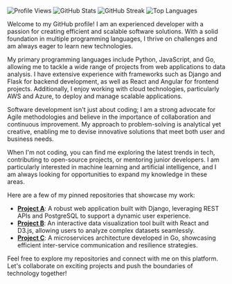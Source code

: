 ![Profile Views](https://komarev.com/ghpvc/?username=anitaatla775)
![GitHub Stats](https://github-readme-stats.vercel.app/api?username=anitaatla775&show_icons=true&count_private=true&theme=radical)
![GitHub Streak](https://github-readme-streak-stats.herokuapp.com/?user=anitaatla775&theme=radical)
![Top Languages](https://github-readme-stats.vercel.app/api/top-langs/?username=anitaatla775&layout=compact&theme=radical)

Welcome to my GitHub profile! I am an experienced developer with a passion for creating efficient and scalable software solutions. With a solid foundation in multiple programming languages, I thrive on challenges and am always eager to learn new technologies.

My primary programming languages include Python, JavaScript, and Go, allowing me to tackle a wide range of projects from web applications to data analysis. I have extensive experience with frameworks such as Django and Flask for backend development, as well as React and Angular for frontend projects. Additionally, I enjoy working with cloud technologies, particularly AWS and Azure, to deploy and manage scalable applications.

Software development isn't just about coding; I am a strong advocate for Agile methodologies and believe in the importance of collaboration and continuous improvement. My approach to problem-solving is analytical yet creative, enabling me to devise innovative solutions that meet both user and business needs.

When I'm not coding, you can find me exploring the latest trends in tech, contributing to open-source projects, or mentoring junior developers. I am particularly interested in machine learning and artificial intelligence, and I am always looking for opportunities to expand my knowledge in these areas.

Here are a few of my pinned repositories that showcase my work:

- **[Project A](https://github.com/anitaatla775/project-a)**: A robust web application built with Django, leveraging REST APIs and PostgreSQL to support a dynamic user experience.
- **[Project B](https://github.com/anitaatla775/project-b)**: An interactive data visualization tool built with React and D3.js, allowing users to analyze complex datasets seamlessly.
- **[Project C](https://github.com/anitaatla775/project-c)**: A microservices architecture developed in Go, showcasing efficient inter-service communication and resilience strategies.

Feel free to explore my repositories and connect with me on this platform. Let's collaborate on exciting projects and push the boundaries of technology together!
